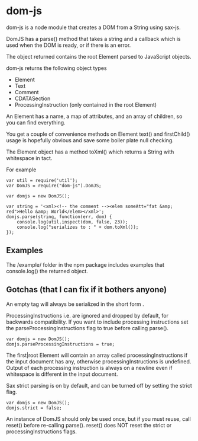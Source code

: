 # dom-js #

dom-js is a node module that creates a DOM from a String using sax-js.

DomJS has a parse() method  that takes a string and a callback which is used when the DOM is ready, or if there is an error.

The object returned contains the root Element parsed to JavaScript objects.

dom-js returns the following object types

* Element 
* Text
* Comment
* CDATASection
* ProcessingInstruction (only contained in the root Element)

An Element has a name, a map of attributes, and an array of children, so you can find everything.

You get a couple of convenience methods on Element   text()  and  firstChild()  usage is hopefully obvious and save some boiler plate null checking.

The Element object has a method toXml() which returns a String with whitespace in tact.

For example 

    var util = require('util');
    var DomJS = require("dom-js").DomJS;

    var domjs = new DomJS();

    var string = '<xml><!-- the comment --><elem someAtt="fat &amp; red">Hello &amp; World</elem></xml>';
    domjs.parse(string, function(err, dom) {
    	console.log(util.inspect(dom, false, 23));
    	console.log("serializes to : " + dom.toXml());
    });


## Examples

The /example/ folder in the npm package includes examples that console.log() the returned object.

## Gotchas (that I can fix if it bothers anyone)

An empty tag <a></a>  will always be serialized in the short form <a/>.

ProcessingInstructions i.e. <?xml version="1.0" encoding="UTF-8"?>  are ignored and dropped by default, for backwards compatibility.
If you want to include processing instructions set the parseProcessingInstructions flag to true before calling parse().

    var domjs = new DomJS();
    domjs.parseProcessingInstructions = true;
   
The first|root Element will contain an array called processingInstructions if the input document has any, otherwise processingInstructions is undefined.
Output of each processing instruction is always on a newline even if whitespace is different in the input document.

Sax strict parsing is on by default, and can be turned off by setting the strict flag.

    var domjs = new DomJS();
    domjs.strict = false;

An instance of DomJS should only be used once, but if you must reuse, call reset() before re-calling parse(). 
reset() does NOT reset the strict or processingInstructions flags.

